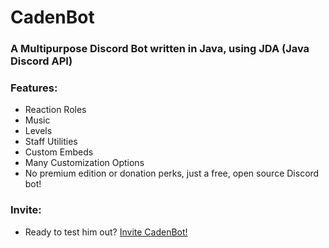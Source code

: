 # CadenBot
### A Multipurpose Discord Bot written in Java, using JDA (Java Discord API)

### Features:

- Reaction Roles
- Music
- Levels
- Staff Utilities
- Custom Embeds
- Many Customization Options
- No premium edition or donation perks, just a free, open source Discord bot!

### Invite:
- Ready to test him out? [Invite CadenBot!](https://discord.com/api/oauth2/authorize?client_id=775805168318152704&permissions=8&scope=bot)
